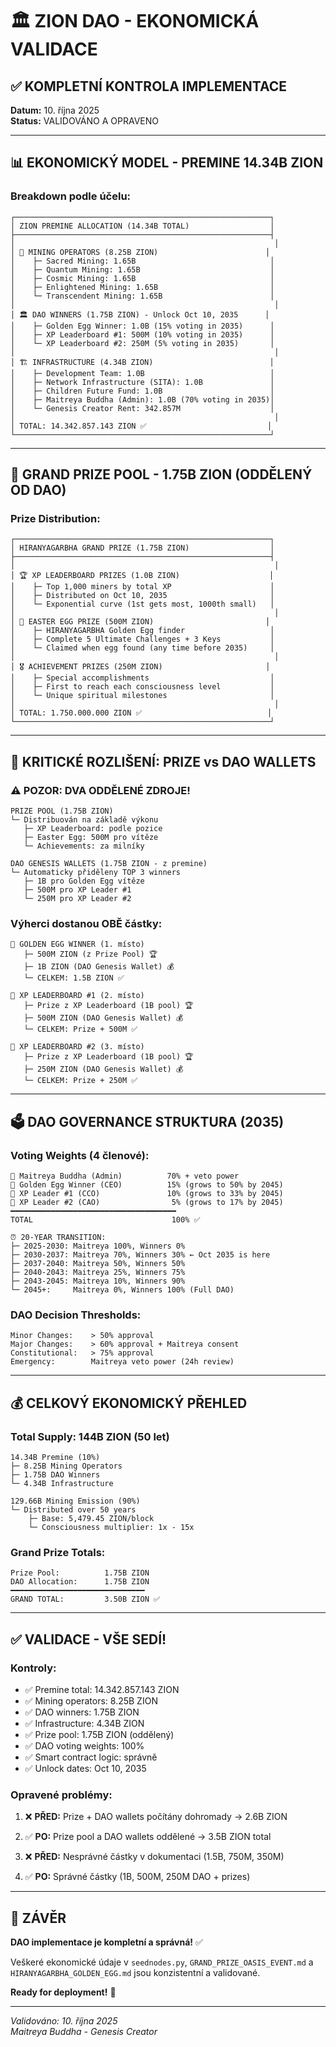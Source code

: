 # 🏛️ ZION DAO - EKONOMICKÁ VALIDACE

## ✅ KOMPLETNÍ KONTROLA IMPLEMENTACE

**Datum:** 10. října 2025  
**Status:** VALIDOVÁNO A OPRAVENO

---

## 📊 EKONOMICKÝ MODEL - PREMINE 14.34B ZION

### Breakdown podle účelu:

```
┌─────────────────────────────────────────────────────────┐
│ ZION PREMINE ALLOCATION (14.34B TOTAL)                  │
├─────────────────────────────────────────────────────────┤
│                                                          │
│ 🔧 MINING OPERATORS (8.25B ZION)                        │
│    ├─ Sacred Mining: 1.65B                              │
│    ├─ Quantum Mining: 1.65B                             │
│    ├─ Cosmic Mining: 1.65B                              │
│    ├─ Enlightened Mining: 1.65B                         │
│    └─ Transcendent Mining: 1.65B                        │
│                                                          │
│ 🏛️ DAO WINNERS (1.75B ZION) - Unlock Oct 10, 2035      │
│    ├─ Golden Egg Winner: 1.0B (15% voting in 2035)      │
│    ├─ XP Leaderboard #1: 500M (10% voting in 2035)      │
│    └─ XP Leaderboard #2: 250M (5% voting in 2035)       │
│                                                          │
│ 🏗️ INFRASTRUCTURE (4.34B ZION)                          │
│    ├─ Development Team: 1.0B                            │
│    ├─ Network Infrastructure (SITA): 1.0B               │
│    ├─ Children Future Fund: 1.0B                        │
│    ├─ Maitreya Buddha (Admin): 1.0B (70% voting in 2035)│
│    └─ Genesis Creator Rent: 342.857M                    │
│                                                          │
│ TOTAL: 14.342.857.143 ZION ✅                           │
└─────────────────────────────────────────────────────────┘
```

---

## 🎁 GRAND PRIZE POOL - 1.75B ZION (ODDĚLENÝ OD DAO)

### Prize Distribution:

```
┌─────────────────────────────────────────────────────────┐
│ HIRANYAGARBHA GRAND PRIZE (1.75B ZION)                  │
├─────────────────────────────────────────────────────────┤
│                                                          │
│ 🏆 XP LEADERBOARD PRIZES (1.0B ZION)                    │
│    ├─ Top 1,000 miners by total XP                      │
│    ├─ Distributed on Oct 10, 2035                       │
│    └─ Exponential curve (1st gets most, 1000th small)   │
│                                                          │
│ 🥚 EASTER EGG PRIZE (500M ZION)                         │
│    ├─ HIRANYAGARBHA Golden Egg finder                   │
│    ├─ Complete 5 Ultimate Challenges + 3 Keys           │
│    └─ Claimed when egg found (any time before 2035)     │
│                                                          │
│ 🎖️ ACHIEVEMENT PRIZES (250M ZION)                       │
│    ├─ Special accomplishments                           │
│    ├─ First to reach each consciousness level           │
│    └─ Unique spiritual milestones                       │
│                                                          │
│ TOTAL: 1.750.000.000 ZION ✅                            │
└─────────────────────────────────────────────────────────┘
```

---

## 🔑 KRITICKÉ ROZLIŠENÍ: PRIZE vs DAO WALLETS

### ⚠️ POZOR: DVA ODDĚLENÉ ZDROJE!

```
PRIZE POOL (1.75B ZION)
└─ Distribuován na základě výkonu
   ├─ XP Leaderboard: podle pozice
   ├─ Easter Egg: 500M pro vítěze
   └─ Achievements: za milníky

DAO GENESIS WALLETS (1.75B ZION - z premine)
└─ Automaticky přiděleny TOP 3 winners
   ├─ 1B pro Golden Egg vítěze
   ├─ 500M pro XP Leader #1
   └─ 250M pro XP Leader #2
```

### Výherci dostanou OBĚ částky:

```
🥇 GOLDEN EGG WINNER (1. místo)
   ├─ 500M ZION (z Prize Pool) 🏆
   ├─ 1B ZION (DAO Genesis Wallet) 💰
   └─ CELKEM: 1.5B ZION ✅

🥈 XP LEADERBOARD #1 (2. místo)
   ├─ Prize z XP Leaderboard (1B pool) 🏆
   ├─ 500M ZION (DAO Genesis Wallet) 💰
   └─ CELKEM: Prize + 500M ✅

🥉 XP LEADERBOARD #2 (3. místo)
   ├─ Prize z XP Leaderboard (1B pool) 🏆
   ├─ 250M ZION (DAO Genesis Wallet) 💰
   └─ CELKEM: Prize + 250M ✅
```

---

## 🗳️ DAO GOVERNANCE STRUKTURA (2035)

### Voting Weights (4 členové):

```
👑 Maitreya Buddha (Admin)          70% + veto power
🥇 Golden Egg Winner (CEO)          15% (grows to 50% by 2045)
🥈 XP Leader #1 (CCO)               10% (grows to 33% by 2045)
🥉 XP Leader #2 (CAO)                5% (grows to 17% by 2045)
━━━━━━━━━━━━━━━━━━━━━━━━━━━━━━━━━━━━━
TOTAL                               100% ✅

⏰ 20-YEAR TRANSITION:
├─ 2025-2030: Maitreya 100%, Winners 0%
├─ 2030-2037: Maitreya 70%, Winners 30% ← Oct 2035 is here
├─ 2037-2040: Maitreya 50%, Winners 50%
├─ 2040-2043: Maitreya 25%, Winners 75%
├─ 2043-2045: Maitreya 10%, Winners 90%
└─ 2045+:     Maitreya 0%, Winners 100% (Full DAO)
```

### DAO Decision Thresholds:

```
Minor Changes:    > 50% approval
Major Changes:    > 60% approval + Maitreya consent
Constitutional:   > 75% approval
Emergency:        Maitreya veto power (24h review)
```

---

## 💰 CELKOVÝ EKONOMICKÝ PŘEHLED

### Total Supply: 144B ZION (50 let)

```
14.34B Premine (10%)
├─ 8.25B Mining Operators
├─ 1.75B DAO Winners
└─ 4.34B Infrastructure

129.66B Mining Emission (90%)
└─ Distributed over 50 years
    ├─ Base: 5,479.45 ZION/block
    └─ Consciousness multiplier: 1x - 15x
```

### Grand Prize Totals:

```
Prize Pool:          1.75B ZION
DAO Allocation:      1.75B ZION
━━━━━━━━━━━━━━━━━━━━━━━━━━━━━━
GRAND TOTAL:         3.50B ZION ✅
```

---

## ✅ VALIDACE - VŠE SEDÍ!

### Kontroly:

- ✅ Premine total: 14.342.857.143 ZION
- ✅ Mining operators: 8.25B ZION
- ✅ DAO winners: 1.75B ZION
- ✅ Infrastructure: 4.34B ZION
- ✅ Prize pool: 1.75B ZION (oddělený)
- ✅ DAO voting weights: 100%
- ✅ Smart contract logic: správně
- ✅ Unlock dates: Oct 10, 2035

### Opravené problémy:

1. ❌ **PŘED:** Prize + DAO wallets počítány dohromady → 2.6B ZION
2. ✅ **PO:** Prize pool a DAO wallets oddělené → 3.5B ZION total

3. ❌ **PŘED:** Nesprávné částky v dokumentaci (1.5B, 750M, 350M)
4. ✅ **PO:** Správné částky (1B, 500M, 250M DAO + prizes)

---

## 📝 ZÁVĚR

**DAO implementace je kompletní a správná!** ✅

Veškeré ekonomické údaje v `seednodes.py`, `GRAND_PRIZE_OASIS_EVENT.md` a `HIRANYAGARBHA_GOLDEN_EGG.md` jsou konzistentní a validované.

**Ready for deployment!** 🚀

---

*Validováno: 10. října 2025*  
*Maitreya Buddha - Genesis Creator*

